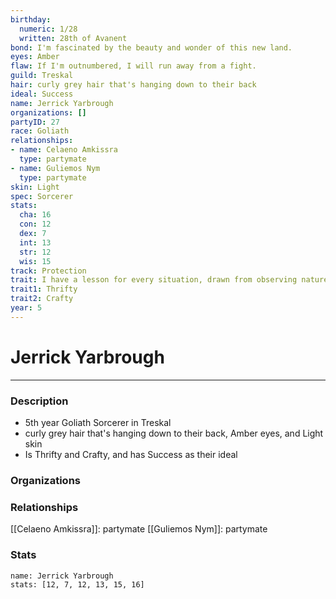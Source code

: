 ```yaml
---
birthday:
  numeric: 1/28
  written: 28th of Avanent
bond: I'm fascinated by the beauty and wonder of this new land.
eyes: Amber
flaw: If I'm outnumbered, I will run away from a fight.
guild: Treskal
hair: curly grey hair that's hanging down to their back
ideal: Success
name: Jerrick Yarbrough
organizations: []
partyID: 27
race: Goliath
relationships:
- name: Celaeno Amkissra
  type: partymate
- name: Guliemos Nym
  type: partymate
skin: Light
spec: Sorcerer
stats:
  cha: 16
  con: 12
  dex: 7
  int: 13
  str: 12
  wis: 15
track: Protection
trait: I have a lesson for every situation, drawn from observing nature.
trait1: Thrifty
trait2: Crafty
year: 5
---
```

# Jerrick Yarbrough
---
### Description
- 5th year Goliath Sorcerer in Treskal
- curly grey hair that's hanging down to their back, Amber eyes, and Light skin
- Is Thrifty and Crafty, and has Success as their ideal

### Organizations
### Relationships
[[Celaeno Amkissra]]: partymate
[[Guliemos Nym]]: partymate
### Stats
```statblock
name: Jerrick Yarbrough
stats: [12, 7, 12, 13, 15, 16]
```